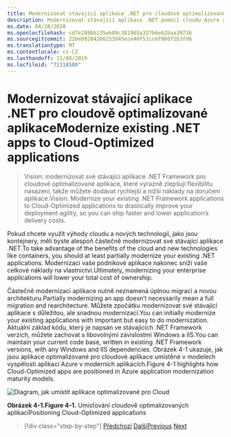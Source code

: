 ```yaml
---
title: Modernizovat stávající aplikace .NET pro cloudově optimalizované aplikace
description: Modernizovat stávající aplikace .NET pomocí cloudu Azure a kontejnerů Windows.
ms.date: 04/28/2018
ms.openlocfilehash: cd7e2886b135eb89c381965a327b6e62baa39736
ms.sourcegitcommit: 22be09204266253d45ece46f51cc6f080f2b3fd6
ms.translationtype: MT
ms.contentlocale: cs-CZ
ms.lasthandoff: 11/08/2019
ms.locfileid: "72318588"
---
```

# <a name="modernize-existing-net-apps-to-cloud-optimized-applications"></a><span data-ttu-id="2f0c5-103">Modernizovat stávající aplikace .NET pro cloudově optimalizované aplikace</span><span class="sxs-lookup"><span data-stu-id="2f0c5-103">Modernize existing .NET apps to Cloud-Optimized applications</span></span>

> <span data-ttu-id="2f0c5-104">Vision: modernizovat své stávající aplikace .NET Framework pro cloudově optimalizované aplikace, které výrazně zlepšují flexibilitu nasazení, takže můžete dodávat rychlejší a nižší náklady na doručení aplikace.</span><span class="sxs-lookup"><span data-stu-id="2f0c5-104">Vision: Modernize your existing .NET Framework applications to Cloud-Optimized applications to drastically improve your deployment agility, so you can ship faster and lower application’s delivery costs.</span></span>

<span data-ttu-id="2f0c5-105">Pokud chcete využít výhody cloudu a nových technologií, jako jsou kontejnery, měli byste alespoň částečně modernizovat své stávající aplikace .NET.</span><span class="sxs-lookup"><span data-stu-id="2f0c5-105">To take advantage of the benefits of the cloud and new technologies like containers, you should at least partially modernize your existing .NET applications.</span></span> <span data-ttu-id="2f0c5-106">Modernizaci vaše podnikové aplikace nakonec sníží vaše celkové náklady na vlastnictví.</span><span class="sxs-lookup"><span data-stu-id="2f0c5-106">Ultimately, modernizing your enterprise applications will lower your total cost of ownership.</span></span>

<span data-ttu-id="2f0c5-107">Částečně modernizaci aplikace nutně neznamená úplnou migraci a novou architekturu.</span><span class="sxs-lookup"><span data-stu-id="2f0c5-107">Partially modernizing an app doesn’t necessarily mean a full migration and rearchitecture.</span></span> <span data-ttu-id="2f0c5-108">Můžete zpočátku modernizovat své stávající aplikace s důležitou, ale snadnou modernizací.</span><span class="sxs-lookup"><span data-stu-id="2f0c5-108">You can initially modernize your existing applications with important but easy to do modernization.</span></span> <span data-ttu-id="2f0c5-109">Aktuální základ kódu, který je napsán ve stávajících .NET Framework verzích, můžete zachovat s libovolnými závislostmi Windows a IIS.</span><span class="sxs-lookup"><span data-stu-id="2f0c5-109">You can maintain your current code base, written in existing .NET Framework versions, with any Windows and IIS dependencies.</span></span> <span data-ttu-id="2f0c5-110">Obrázek 4-1 ukazuje, jak jsou aplikace optimalizované pro cloudové aplikace umístěné v modelech vyspělosti aplikací Azure v moderních aplikacích.</span><span class="sxs-lookup"><span data-stu-id="2f0c5-110">Figure 4-1 highlights how Cloud-Optimized apps are positioned in Azure application modernization maturity models.</span></span>

![Diagram, jak umístit aplikace optimalizované pro Cloud](./media/index/position-cloud-optimized-application.png)

<span data-ttu-id="2f0c5-112">**Obrázek 4-1.**</span><span class="sxs-lookup"><span data-stu-id="2f0c5-112">**Figure 4-1.**</span></span> <span data-ttu-id="2f0c5-113">Umísťování cloudově optimalizovaných aplikací</span><span class="sxs-lookup"><span data-stu-id="2f0c5-113">Positioning Cloud-Optimized applications</span></span>

>[!div class="step-by-step"]
><span data-ttu-id="2f0c5-114">[Předchozí](../migrate-your-relational-databases-to-azure.md)
>[Další](reasons-to-modernize-existing-net-apps-to-cloud-optimized-applications.md)</span><span class="sxs-lookup"><span data-stu-id="2f0c5-114">[Previous](../migrate-your-relational-databases-to-azure.md)
[Next](reasons-to-modernize-existing-net-apps-to-cloud-optimized-applications.md)</span></span>
